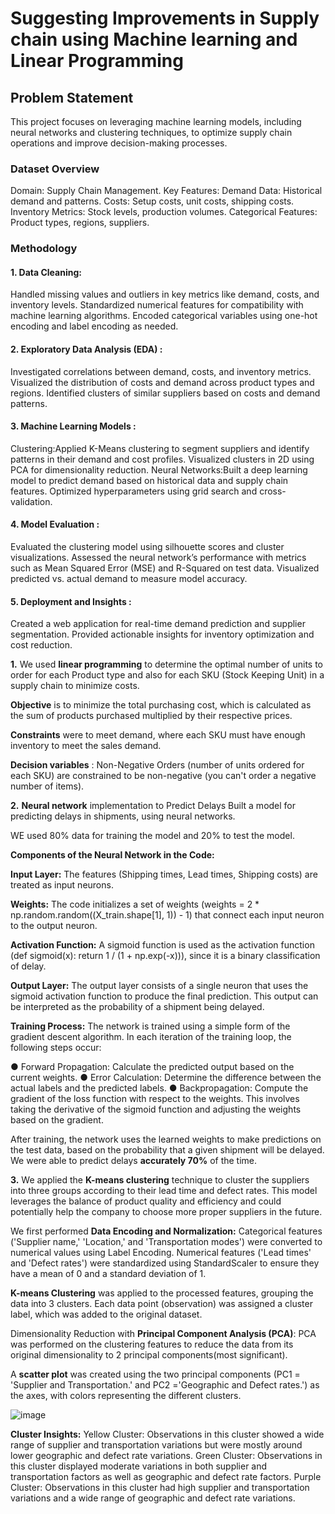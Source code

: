 # Suggesting Improvements in Supply chain using Machine learning and Linear Programming

## Problem Statement
This project focuses on leveraging machine learning models, including neural networks and clustering techniques, to optimize supply chain operations and improve decision-making processes.

### Dataset Overview
Domain: Supply Chain Management.
Key Features:
Demand Data: Historical demand and patterns.
Costs: Setup costs, unit costs, shipping costs.
Inventory Metrics: Stock levels, production volumes.
Categorical Features: Product types, regions, suppliers.
### Methodology
#### 1. Data Cleaning: 
Handled missing values and outliers in key metrics like demand, costs, and inventory levels.
Standardized numerical features for compatibility with machine learning algorithms.
Encoded categorical variables using one-hot encoding and label encoding as needed.
#### 2. Exploratory Data Analysis (EDA) :
Investigated correlations between demand, costs, and inventory metrics.
Visualized the distribution of costs and demand across product types and regions.
Identified clusters of similar suppliers based on costs and demand patterns.
#### 3. Machine Learning Models :
Clustering:Applied K-Means clustering to segment suppliers and identify patterns in their demand and cost profiles.
Visualized clusters in 2D using PCA for dimensionality reduction.
Neural Networks:Built a deep learning model to predict demand based on historical data and supply chain features.
Optimized hyperparameters using grid search and cross-validation.
#### 4. Model Evaluation :
Evaluated the clustering model using silhouette scores and cluster visualizations.
Assessed the neural network’s performance with metrics such as Mean Squared Error (MSE) and R-Squared on test data.
Visualized predicted vs. actual demand to measure model accuracy.
#### 5. Deployment and Insights :
Created a web application for real-time demand prediction and supplier segmentation.
Provided actionable insights for inventory optimization and cost reduction.

**1.** We used **linear programming** to determine the optimal number of units to order for each Product
type and also for each SKU (Stock Keeping Unit) in a supply chain to minimize costs.

**Objective** is to minimize the total purchasing cost, which is calculated as the sum of products
purchased multiplied by their respective prices.

**Constraints** were to meet demand, where each SKU must have enough inventory to meet the
sales demand.

**Decision variables** : Non-Negative Orders  (number of units ordered for each
SKU) are constrained to be non-negative (you can't order a negative number of items).

**2.** **Neural network** implementation to Predict Delays
Built a model for predicting delays in shipments, using neural networks.

WE used 80% data for training the model and 20% to test the model.

**Components of the Neural Network in the Code:**

**Input Layer:** The features (Shipping times, Lead times, Shipping costs) are treated as input neurons. 

**Weights:** The code initializes a set of weights (weights = 2 * np.random.random((X_train.shape[1], 1)) - 1) that connect each input neuron to the output neuron. 

**Activation Function:** A sigmoid function is used as the activation function (def sigmoid(x): return 1 / (1 + np.exp(-x))), since it is a  binary classification of delay.

**Output Layer:** The output layer consists of a single neuron that uses the sigmoid activation function to produce the final prediction. 
This output can be interpreted as the probability of a shipment being delayed.

**Training Process:** The network is trained using a simple form of the gradient descent algorithm. 
In each iteration of the training loop, the following steps occur:

● Forward Propagation:  Calculate the predicted output based on the current weights.
● Error Calculation: Determine the difference between the actual labels and the predicted labels. 
● Backpropagation: Compute the gradient of the loss function with respect to the weights. This involves taking the derivative of the sigmoid function and adjusting the weights based on the gradient.

After training, the network uses the learned weights to make predictions on the test data, based on the probability that a given shipment will be delayed.
We were able to predict delays **accurately 70%** of the time.

**3.** We applied the **K-means clustering** technique to cluster the suppliers into three groups according to their lead time and defect rates. This model leverages the balance of product quality and efficiency and could potentially help the company to choose more proper suppliers in the future.

We first performed **Data Encoding and Normalization:**
Categorical features ('Supplier name,' 'Location,' and 'Transportation modes') were converted to numerical values using Label Encoding.
Numerical features ('Lead times' and 'Defect rates') were standardized using StandardScaler to ensure they have a mean of 0 and a standard deviation of 1.

**K-means Clustering** was applied to the processed features, grouping the data into 3 clusters. Each data point (observation) was assigned a cluster label, which was added to the original dataset.

Dimensionality Reduction with **Principal Component Analysis (PCA)**:
PCA was performed on the clustering features to reduce the data from its original dimensionality to 2 principal components(most significant).


A **scatter plot** was created using the two principal components (PC1 = 'Supplier and Transportation.' and PC2 ='Geographic and Defect rates.') as the axes, with colors representing the different clusters.

![image](https://github.com/Pratyusha3Purdue/USing-NEural-networks-and-CLustering-to-Improve-Supply-chain/assets/141969918/f0c861f1-289c-4591-8de2-83de06fa18c7)


**Cluster Insights:**
Yellow Cluster: Observations in this cluster showed a wide range of supplier and transportation variations but were mostly around lower geographic and defect rate variations.
Green Cluster: Observations in this cluster displayed moderate variations in both supplier and transportation factors as well as geographic and defect rate factors.
Purple Cluster: Observations in this cluster had high supplier and transportation variations and a wide range of geographic and defect rate variations.

